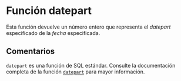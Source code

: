 ﻿---
SidebarGroup: "d"
Autogenerated: true
---

# Función  datepart

Esta función devuelve un número entero que representa el *datepart* especificado de la *fecha* especificada.

## Comentarios 

`datepart` es una función de SQL estándar. Consulte la documentación completa de la función [`datepart`](https://learn.microsoft.com/es-es/sql/t-sql/functions/datepart-transact-sql) para mayor información.
